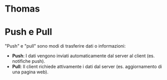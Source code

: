 # Thomas
# Push e Pull

"Push" e "pull" sono modi di trasferire dati o informazioni:

- **Push**: I dati vengono inviati automaticamente dal server al client (es. notifiche push).
- **Pull**: Il client richiede attivamente i dati dal server (es. aggiornamento di una pagina web).

